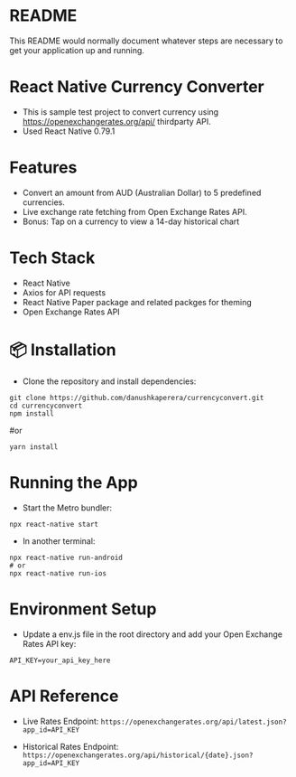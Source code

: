 # README #

This README would normally document whatever steps are necessary to get your application up and running.

# React Native Currency Converter

* This is sample test project to convert currency using https://openexchangerates.org/api/ thirdparty API. 
* Used React Native 0.79.1 


# Features

* Convert an amount from AUD (Australian Dollar) to 5 predefined currencies.
* Live exchange rate fetching from Open Exchange Rates API.
* Bonus: Tap on a currency to view a 14-day historical chart


# Tech Stack

* React Native
* Axios for API requests
* React Native Paper package and related packges for theming
* Open Exchange Rates API

# 📦 Installation

* Clone the repository and install dependencies:
 ```
git clone https://github.com/danushkaperera/currencyconvert.git
cd currencyconvert
npm install
```
#or
``` 
yarn install 
```
# Running the App

* Start the Metro bundler:
```
npx react-native start
```
* In another terminal:
```
npx react-native run-android
# or
npx react-native run-ios
```
# Environment Setup

* Update a env.js file in the root directory and add your Open Exchange Rates API key:
```
API_KEY=your_api_key_here
```
# API Reference

* Live Rates Endpoint:
`` https://openexchangerates.org/api/latest.json?app_id=API_KEY ``

* Historical Rates Endpoint:
`` https://openexchangerates.org/api/historical/{date}.json?app_id=API_KEY ``